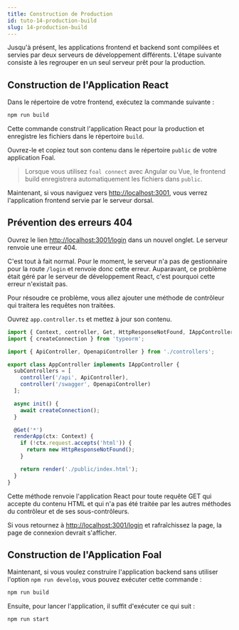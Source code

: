 ```yaml
---
title: Construction de Production
id: tuto-14-production-build
slug: 14-production-build
---
```


Jusqu'à présent, les applications frontend et backend sont compilées et servies par deux serveurs de développement différents. L'étape suivante consiste à les regrouper en un seul serveur prêt pour la production.

## Construction de l'Application React

Dans le répertoire de votre frontend, exécutez la commande suivante :

```bash
npm run build
```

Cette commande construit l'application React pour la production et enregistre les fichiers dans le répertoire `build`.

Ouvrez-le et copiez tout son contenu dans le répertoire `public` de votre application Foal.

> Lorsque vous utilisez `foal connect` avec Angular ou Vue, le frontend build enregistrera automatiquement les fichiers dans `public`.

Maintenant, si vous naviguez vers [http://localhost:3001](http://localhost:3001), vous verrez l'application frontend servie par le serveur dorsal.

## Prévention des erreurs 404

Ouvrez le lien [http://localhost:3001/login](http://localhost:3001/login) dans un nouvel onglet. Le serveur renvoie une erreur 404.

C'est tout à fait normal. Pour le moment, le serveur n'a pas de gestionnaire pour la route `/login` et renvoie donc cette erreur. Auparavant, ce problème était géré par le serveur de développement React, c'est pourquoi cette erreur n'existait pas.

Pour résoudre ce problème, vous allez ajouter une méthode de contrôleur qui traitera les requêtes non traitées.

Ouvrez `app.controller.ts` et mettez à jour son contenu.

```typescript
import { Context, controller, Get, HttpResponseNotFound, IAppController, render } from '@foal/core';
import { createConnection } from 'typeorm';

import { ApiController, OpenapiController } from './controllers';

export class AppController implements IAppController {
  subControllers = [
    controller('/api', ApiController),
    controller('/swagger', OpenapiController)
  ];

  async init() {
    await createConnection();
  }

  @Get('*')
  renderApp(ctx: Context) {
    if (!ctx.request.accepts('html')) {
      return new HttpResponseNotFound();
    }

    return render('./public/index.html');
  }
}

```

Cette méthode renvoie l'application React pour toute requête GET qui accepte du contenu HTML et qui n'a pas été traitée par les autres méthodes du contrôleur et de ses sous-contrôleurs.

Si vous retournez à [http://localhost:3001/login](http://localhost:3001/login) et rafraîchissez la page, la page de connexion devrait s'afficher.

## Construction de l'Application Foal

Maintenant, si vous voulez construire l'application backend sans utiliser l'option `npm run develop`, vous pouvez exécuter cette commande :

```bash
npm run build
```

Ensuite, pour lancer l'application, il suffit d'exécuter ce qui suit :

```bash
npm run start
```